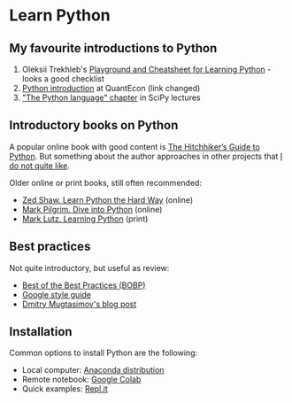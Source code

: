 # Learn Python

## My favourite introductions to Python

1. Oleksii Trekhleb's [Playground and Cheatsheet for Learning Python](https://github.com/trekhleb/learn-python) - looks a good checklist
2. [Python introduction](https://python-programming.quantecon.org/intro.html) at QuantEcon (link changed)
3. ["The Python language" chapter](http://scipy-lectures.org/intro/language/python_language.html) in SciPy lectures

## Introductory books on Python 

A popular online book with good content is [The Hitchhiker’s Guide to Python](https://docs.python-guide.org). But something about the author approaches in other projects that [I do not quite like](https://vorpus.org/blog/why-im-not-collaborating-with-kenneth-reitz/).

Older online or print books, still often recommended:

- [Zed Shaw. Learn Python the Hard Way](https://learnpythonthehardway.org/python3/) (online)
- [Mark Pilgrim. Dive into Python](https://www.diveinto.org/python3) (online)
- [Mark Lutz. Learning Python](https://learning-python.com/index-book-links.html) (print)

## Best practices

Not quite introductory, but useful as review:

- [Best of the Best Practices (BOBP)](https://gist.github.com/sloria/7001839)
- [Google style guide](https://github.com/google/styleguide/blob/gh-pages/pyguide.md)
- [Dmitry Mugtasimov's blog post](https://dmugtasimov-tech.blogspot.com/2016/12/my-python-software-development-practices.html)

## Installation

Common options to install Python are the following:

- Local computer: [Anaconda distribution](https://www.anaconda.com/distribution/)
- Remote notebook: [Google Colab](https://colab.research.google.com/)
- Quick examples: [Repl.it](https://repl.it)

<!-- TODO: add link to tweet -->
